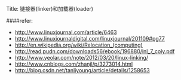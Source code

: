 Title: 链接器(linker)和加载器(loader)

####refer:
- http://www.linuxjournal.com/article/6463
- http://www.linuxjournaldigital.com/linuxjournal/201109#pg77
- http://en.wikipedia.org/wiki/Relocation_(computing)
- http://read.pudn.com/downloads56/ebook/196880/lnl_7_coly.pdf
- http://www.yeolar.com/note/2012/03/20/linux-linking/
- http://www.cnblogs.com/zhanjl/p/3273014.html
- http://blog.csdn.net/tanliyoung/article/details/1258653
